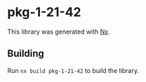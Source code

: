 # pkg-1-21-42

This library was generated with [Nx](https://nx.dev).

## Building

Run `nx build pkg-1-21-42` to build the library.
